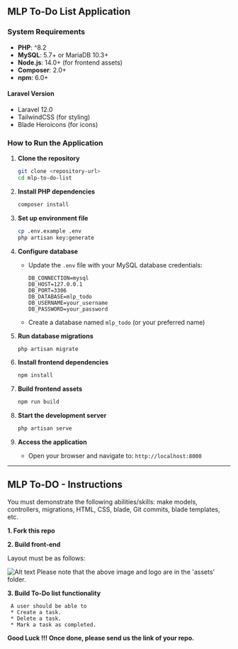 ## MLP To-Do List Application

### System Requirements

- **PHP**: ^8.2
- **MySQL**: 5.7+ or MariaDB 10.3+
- **Node.js**: 14.0+ (for frontend assets)
- **Composer**: 2.0+
- **npm**: 6.0+

#### Laravel Version
- Laravel 12.0
- TailwindCSS (for styling)
- Blade Heroicons (for icons)

### How to Run the Application

1. **Clone the repository**
   ```bash
   git clone <repository-url>
   cd mlp-to-do-list
   ```

2. **Install PHP dependencies**
   ```bash
   composer install
   ```

3. **Set up environment file**
   ```bash
   cp .env.example .env
   php artisan key:generate
   ```

4. **Configure database**
   - Update the `.env` file with your MySQL database credentials:
     ```
     DB_CONNECTION=mysql
     DB_HOST=127.0.0.1
     DB_PORT=3306
     DB_DATABASE=mlp_todo
     DB_USERNAME=your_username
     DB_PASSWORD=your_password
     ```
   - Create a database named `mlp_todo` (or your preferred name)

5. **Run database migrations**
   ```bash
   php artisan migrate
   ```

6. **Install frontend dependencies**
   ```bash
   npm install
   ```

7. **Build frontend assets**
   ```bash
   npm run build
   ```

8. **Start the development server**
   ```bash
   php artisan serve
   ```

9. **Access the application**
   - Open your browser and navigate to: `http://localhost:8000`

---

## MLP To-DO - Instructions

You must demonstrate the following abilities/skills: make models, controllers, migrations, HTML, CSS, blade, Git commits, blade templates, etc. 

**1. Fork this repo**

**2. Build front-end**

   Layout must be as follows:
   
   ![Alt text](assets/site-layout.png?raw=true "Title")
   Please note that the above image and logo are in the 'assets' folder.

**3. Build To-Do list functionality** 

     A user should be able to
     * Create a task.
     * Delete a task.
     * Mark a task as completed.
     

**Good Luck !!! Once done, please send us the link of your repo.**
